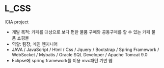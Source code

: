 # L_CSS
ICIA project
- 개발 목적: 카페를 대상으로 보다 편한 물품 구매와 공동구매를 할 수 있는 카페 물품 쇼핑몰
- 역할: 팀장, 메인 엔지니어
- JAVA / JavaScript / Html / Css / Jquery / Bootstrap / Spring Framework / WebSocket / Mybatis / Oracle SQL Developer / Apache Tomcat 9.0
- Eclipse에 spring framework를 이용 mvc패턴 기반 웹
